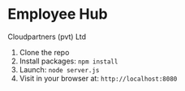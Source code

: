 # Employee Hub


Cloudpartners (pvt) Ltd



1. Clone the repo
2. Install packages: `npm install`
3. Launch: `node server.js`
4. Visit in your browser at: `http://localhost:8080`


